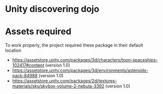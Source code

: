 # Unity discovering dojo

# Assets required
To work properly, the project required these package in their default location 
- https://assetstore.unity.com/packages/3d/characters/toon-spaceships-102417#content (version 1.0)
- https://assetstore.unity.com/packages/3d/environments/asteroids-pack-84988 (version 1.0)
- https://assetstore.unity.com/packages/2d/textures-materials/sky/skybox-volume-2-nebula-3392 (version 1.0)